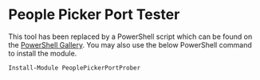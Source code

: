 # People Picker Port Tester

This tool has been replaced by a PowerShell script which can be found on the [PowerShell Gallery](https://www.powershellgallery.com/packages/PeoplePickerPortProber/). You may also use the below PowerShell command to install the module.

```powershell
Install-Module PeoplePickerPortProber
```
